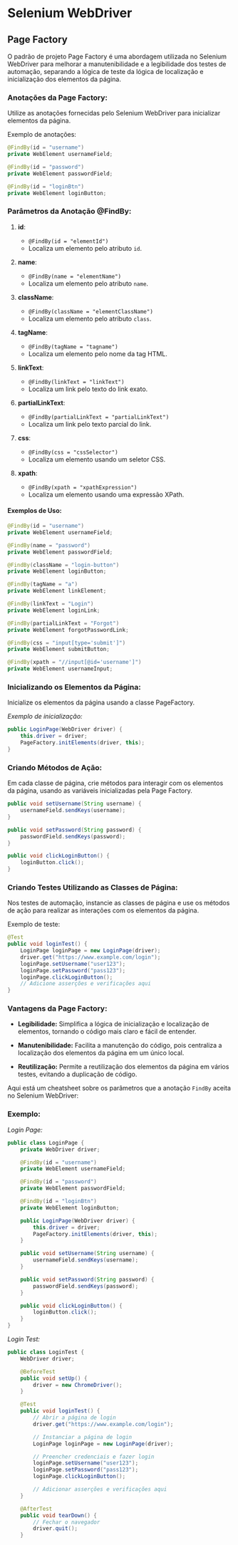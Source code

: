 # Selenium WebDriver

## **Page Factory**

O padrão de projeto Page Factory é uma abordagem utilizada no Selenium WebDriver para melhorar a manutenibilidade e a legibilidade dos testes de automação, separando a lógica de teste da lógica de localização e inicialização dos elementos da página.

### **Anotações da Page Factory:**

Utilize as anotações fornecidas pelo Selenium WebDriver para inicializar elementos da página.

Exemplo de anotações:
```java
@FindBy(id = "username")
private WebElement usernameField;

@FindBy(id = "password")
private WebElement passwordField;

@FindBy(id = "loginBtn")
private WebElement loginButton;
```

### Parâmetros da Anotação @FindBy:

1. **id**:
   - `@FindBy(id = "elementId")`
   - Localiza um elemento pelo atributo `id`.

2. **name**:
   - `@FindBy(name = "elementName")`
   - Localiza um elemento pelo atributo `name`.

3. **className**:
   - `@FindBy(className = "elementClassName")`
   - Localiza um elemento pelo atributo `class`.

4. **tagName**:
   - `@FindBy(tagName = "tagname")`
   - Localiza um elemento pelo nome da tag HTML.

5. **linkText**:
   - `@FindBy(linkText = "linkText")`
   - Localiza um link pelo texto do link exato.

6. **partialLinkText**:
   - `@FindBy(partialLinkText = "partialLinkText")`
   - Localiza um link pelo texto parcial do link.

7. **css**:
   - `@FindBy(css = "cssSelector")`
   - Localiza um elemento usando um seletor CSS.

8. **xpath**:
   - `@FindBy(xpath = "xpathExpression")`
   - Localiza um elemento usando uma expressão XPath.

#### Exemplos de Uso:

```java
@FindBy(id = "username")
private WebElement usernameField;

@FindBy(name = "password")
private WebElement passwordField;

@FindBy(className = "login-button")
private WebElement loginButton;

@FindBy(tagName = "a")
private WebElement linkElement;

@FindBy(linkText = "Login")
private WebElement loginLink;

@FindBy(partialLinkText = "Forgot")
private WebElement forgotPasswordLink;

@FindBy(css = "input[type='submit']")
private WebElement submitButton;

@FindBy(xpath = "//input[@id='username']")
private WebElement usernameInput;
```

### **Inicializando os Elementos da Página:**

Inicialize os elementos da página usando a classe PageFactory.

*Exemplo de inicialização:*
```java
public LoginPage(WebDriver driver) {
    this.driver = driver;
    PageFactory.initElements(driver, this);
}
```

### **Criando Métodos de Ação:**

Em cada classe de página, crie métodos para interagir com os elementos da página, usando as variáveis inicializadas pela Page Factory.

```java
public void setUsername(String username) {
    usernameField.sendKeys(username);
}

public void setPassword(String password) {
    passwordField.sendKeys(password);
}

public void clickLoginButton() {
    loginButton.click();
}
```

### **Criando Testes Utilizando as Classes de Página:**

Nos testes de automação, instancie as classes de página e use os métodos de ação para realizar as interações com os elementos da página.

Exemplo de teste:
```java
@Test
public void loginTest() {
    LoginPage loginPage = new LoginPage(driver);
    driver.get("https://www.example.com/login");
    loginPage.setUsername("user123");
    loginPage.setPassword("pass123");
    loginPage.clickLoginButton();
    // Adicione asserções e verificações aqui
}
```

### **Vantagens da Page Factory:**

- **Legibilidade:** Simplifica a lógica de inicialização e localização de elementos, tornando o código mais claro e fácil de entender.
  
- **Manutenibilidade:** Facilita a manutenção do código, pois centraliza a localização dos elementos da página em um único local.
  
- **Reutilização:** Permite a reutilização dos elementos da página em vários testes, evitando a duplicação de código.

Aqui está um cheatsheet sobre os parâmetros que a anotação `FindBy` aceita no Selenium WebDriver:

### Exemplo:

*Login Page:*
```java
public class LoginPage {
    private WebDriver driver;

    @FindBy(id = "username")
    private WebElement usernameField;

    @FindBy(id = "password")
    private WebElement passwordField;

    @FindBy(id = "loginBtn")
    private WebElement loginButton;

    public LoginPage(WebDriver driver) {
        this.driver = driver;
        PageFactory.initElements(driver, this);
    }

    public void setUsername(String username) {
        usernameField.sendKeys(username);
    }

    public void setPassword(String password) {
        passwordField.sendKeys(password);
    }

    public void clickLoginButton() {
        loginButton.click();
    }
}
```

*Login Test:*
```java
public class LoginTest {
    WebDriver driver;

    @BeforeTest
    public void setUp() {
        driver = new ChromeDriver();
    }

    @Test
    public void loginTest() {
        // Abrir a página de login
        driver.get("https://www.example.com/login");

        // Instanciar a página de login
        LoginPage loginPage = new LoginPage(driver);

        // Preencher credenciais e fazer login
        loginPage.setUsername("user123");
        loginPage.setPassword("pass123");
        loginPage.clickLoginButton();

        // Adicionar asserções e verificações aqui
    }

    @AfterTest
    public void tearDown() {
        // Fechar o navegador
        driver.quit();
    }
```
